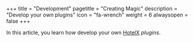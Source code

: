 +++
title = "Development"
pagetitle = "Creating Magic"
description = "Develop your own plugins"
icon = "fa-wrench"
weight = 6
alwaysopen = false
+++

In this article, you learn how develop your own [HotelX](/hotelx/) _plugins_.